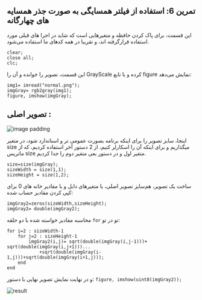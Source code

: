## تمرین 6: استفاده از فیلتر همسایگی به صورت جذر همسایه های چهارگانه  

این قسمت، برای پاک کردن حافظه و متغیرهایی است که شاید در اجرا های قبلی مورد استفاده قرارگرفته اند، و تقریبا در همه کدهای ما استفاده می‌شود.

```
clear;
close all;
clc;
```

اين قسمت، تصوير را خوانده و آن را GrayScale كرده و با تابع figure نمایش می‌دهد:

```
img1= imread("normal.png");
imgGray= rgb2gray(img1);
figure, imshow(imgGray);
```
## تصویر اصلی :
![image padding](https://github.com/semnan-university-ai/image-processing-class-002/raw/main/exercises/msg67/asset/normal.png)

اینجا، سایز تصویر را برای اینکه برنامه بصورت عمومی تر و استاندارد شود، در متغیر size میگذاریم و برای اینکه آن را اسکارلر کنیم، از 2 دستور آخر استفاده کردیم، که از ماتریس size متغیر اول و در دستور بعی متغیر دوم را جدا کردیم.

```
size=size(imgGray);
sizeWidth = size(1,1);
sizeHeight = size(1,2);
```
ساخت یک تصویر، هم‌سایز تصویر اصلی، با متغیرهای دابل و با مقادیر خانه های 0 برای کپی کردن مقادیر حساب شده:
```
imgGray2=zeros(sizeWidth,sizeHeight);
imgGray2= double(imgGray2);
```
محاسبه مقادیر خواسته شده با دو حلقه ```for``` تو در تو:
```
for i=2 : sizeWidth-1
    for j=2 : sizeHeight-1
        imgGray2(i,j)= sqrt(double(imgGray(i,j-1)))+ sqrt(double(imgGray(i,j+1)))...
            +sqrt(double(imgGray(i-1,j)))+sqrt(double(imgGray(i+1,j))); 
    end
end  
```
و در نهایت نمایش تصویر نهایی با دستور: ``` figure, imshow(uint8(imgGray2)); ```

![result](https://github.com/semnan-university-ai/image-processing-class-002/raw/main/exercises/msg67/asset/filterHamsayegi.png)
